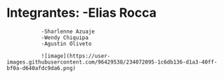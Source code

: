 # Integrantes: -Elias Rocca
               -Sharlenne Azuaje
               -Wendy Chiquipa
               -Agustin Oliveto
               
               ![image](https://user-images.githubusercontent.com/96429538/234072095-1c6db136-d1a3-40ff-bf0a-d640afdc9da6.png)
